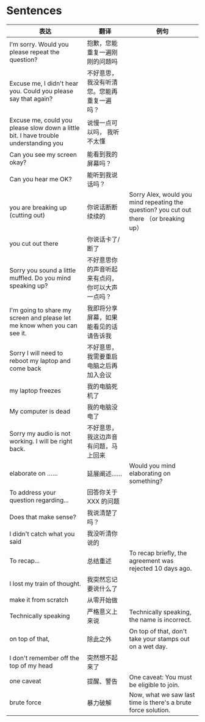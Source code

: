 # Sentences

| 表达                                                                                 | 翻译                                             | 例句                                                                                    |
| ------------------------------------------------------------------------------------ | ------------------------------------------------ | --------------------------------------------------------------------------------------- |
| I'm sorry. Would you please repeat the question?                                     | 抱歉，您能重复一遍刚刚的问题吗                   |                                                                                         |
| Excuse me, I didn't hear you. Could you please say that again?                       | 不好意思，我没有听清您。您能再重复一遍吗？       |                                                                                         |
| Excuse me, could you please slow down a little bit. I have trouble understanding you | 说慢一点可以吗， 我听不太懂                      |                                                                                         |
| Can you see my screen okay?                                                          | 能看到我的屏幕吗？                               |                                                                                         |
| Can you hear me OK?                                                                  | 能听到我说话吗？                                 |                                                                                         |
| you are breaking up (cutting out)                                                    | 你说话断断续续的                                 | Sorry Alex, would you mind repeating the question? you cut out there （or breaking up） |
| you cut out there                                                                    | 你说话卡了/断了                                  |                                                                                         |
| Sorry you sound a little muffled. Do you mind speaking up?                           | 不好意思你的声音听起来有点闷，你可以大声一点吗？ |                                                                                         |
| I'm going to share my screen and please let me know when you can see it.             | 我即将分享屏幕，如果能看见的话请告诉我           |                                                                                         |
| Sorry I will need to reboot my laptop and come back                                  | 不好意思，我需要重启电脑之后再加入会议           |                                                                                         |
| my laptop freezes                                                                    | 我的电脑死机了                                   |                                                                                         |
| My computer is dead                                                                  | 我的电脑没电了                                   |                                                                                         |
| Sorry my audio is not working. I will be right back.                                 | 不好意思，我这边声音有问题，马上回来             |                                                                                         |
| elaborate on ……                                                                      | 延展阐述……                                       | Would you mind elaborating on something?                                                |
| To address your question regarding...                                                | 回答你关于 XXX 的问题                            |                                                                                         |
| Does that make sense?                                                                | 我说清楚了吗？                                   |                                                                                         |
| I didn't catch what you said                                                         | 我没听清你说的                                   |                                                                                         |
| To recap...                                                                          | 总结重述                                         | To recap briefly, the agreement was rejected 10 days ago.                               |
| I lost my train of thought.                                                          | 我突然忘记要说什么了                             |                                                                                         |
| make it from scratch                                                                 | 从零开始做                                       |                                                                                         |
| Technically speaking                                                                 | 严格意义上来说                                   | Technically speaking, the name is incorrect.                                            |
| on top of that,                                                                      | 除此之外                                         | On top of that, don't take your stamps out on a wet day.                                |
| I don't remember off the top of my head                                              | 突然想不起来了                                   |                                                                                         |
| one caveat                                                                           | 提醒、警告                                       | One caveat: You must be eligible to join.                                               |
| brute force                                                                          | 暴力破解                                         | Now, what we saw last time is there's a brute force solution.                           |
